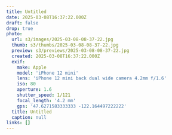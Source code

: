 ```yaml
---
title: Untitled
date: 2025-03-08T16:37:22.000Z
draft: false
drop: true
photo:
  url: s3/images/2025-03-08-08-37-22.jpg
  thumb: s3/thumbs/2025-03-08-08-37-22.jpg
  preview: s3/previews/2025-03-08-08-37-22.jpg
  created: 2025-03-08T16:37:22.000Z
  exif:
    make: Apple
    model: 'iPhone 12 mini'
    lens: 'iPhone 12 mini back dual wide camera 4.2mm f/1.6'
    iso: 80
    aperture: 1.6
    shutter_speed: 1/121
    focal_length: '4.2 mm'
    gps: '47.6271583333333 -122.164497222222'
  title: Untitled
  caption: null
links: []
---
```


